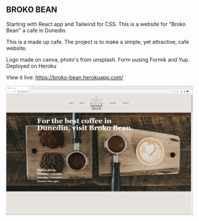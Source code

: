 ## BROKO BEAN ##

Starting with React app and Tailwind for CSS. This is a website for "Broko Bean" a cafe in Dunedin.

This is a made up cafe. The project is to make a simple, yet attractive, cafe website.

Logo made on canva, photo's from unsplash. Form uusing Formik and Yup. Deployed on Heroku

View it live: https://broko-bean.herokuapp.com/ 


<img src="./public/images/brokohome.png" alt="Broko Bean Logo" title="Broko Bean Logo">